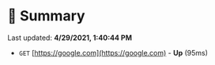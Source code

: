 # 📖 Summary
Last updated: **4/29/2021, 1:40:44 PM**

- `GET` [https://google.com](https://google.com) - **Up** (95ms)
